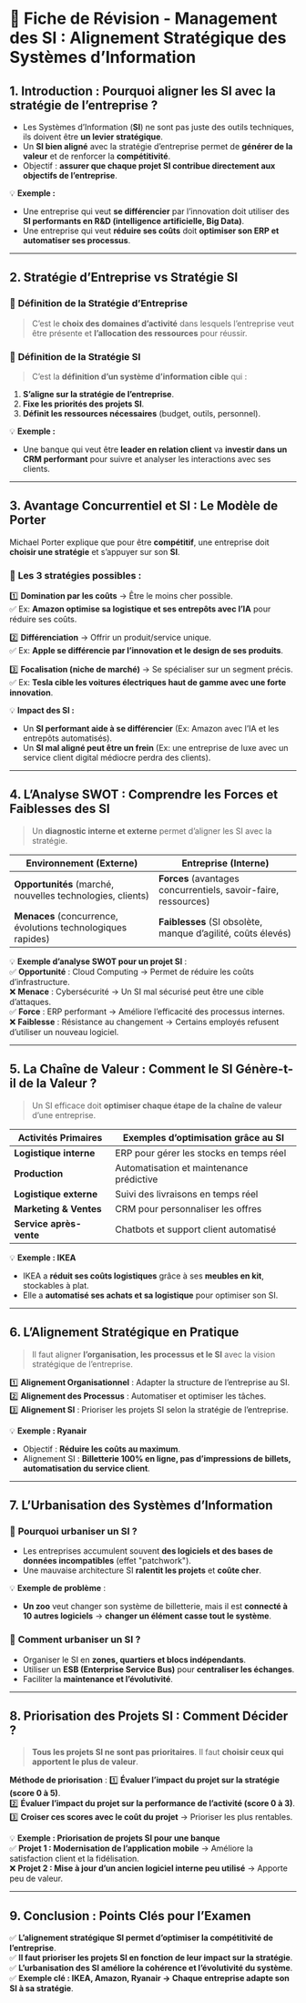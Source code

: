 # **📌 Fiche de Révision - Management des SI : Alignement Stratégique des Systèmes d’Information**  

## **1. Introduction : Pourquoi aligner les SI avec la stratégie de l’entreprise ?**
- Les Systèmes d’Information (**SI**) ne sont pas juste des outils techniques, ils doivent être **un levier stratégique**.
- Un **SI bien aligné** avec la stratégie d’entreprise permet de **générer de la valeur** et de renforcer la **compétitivité**.
- Objectif : **assurer que chaque projet SI contribue directement aux objectifs de l’entreprise**.

💡 **Exemple :**  
- Une entreprise qui veut **se différencier** par l’innovation doit utiliser des **SI performants en R&D (intelligence artificielle, Big Data)**.  
- Une entreprise qui veut **réduire ses coûts** doit **optimiser son ERP et automatiser ses processus**.

---

## **2. Stratégie d’Entreprise vs Stratégie SI**
### 🔹 **Définition de la Stratégie d’Entreprise**
> C’est le **choix des domaines d’activité** dans lesquels l’entreprise veut être présente et **l’allocation des ressources** pour réussir.

### 🔹 **Définition de la Stratégie SI**
> C’est la **définition d’un système d’information cible** qui :  
1. **S’aligne sur la stratégie de l’entreprise**.  
2. **Fixe les priorités des projets SI**.  
3. **Définit les ressources nécessaires** (budget, outils, personnel).

💡 **Exemple :**  
- Une banque qui veut être **leader en relation client** va **investir dans un CRM performant** pour suivre et analyser les interactions avec ses clients.  

---

## **3. Avantage Concurrentiel et SI : Le Modèle de Porter**
Michael Porter explique que pour être **compétitif**, une entreprise doit **choisir une stratégie** et s’appuyer sur son **SI**.

### 🔹 **Les 3 stratégies possibles :**
1️⃣ **Domination par les coûts** → Être le moins cher possible.  
   ✅ Ex: **Amazon optimise sa logistique et ses entrepôts avec l’IA** pour réduire ses coûts.  
   
2️⃣ **Différenciation** → Offrir un produit/service unique.  
   ✅ Ex: **Apple se différencie par l’innovation et le design de ses produits**.  

3️⃣ **Focalisation (niche de marché)** → Se spécialiser sur un segment précis.  
   ✅ Ex: **Tesla cible les voitures électriques haut de gamme avec une forte innovation**.  

💡 **Impact des SI :**  
- Un **SI performant aide à se différencier** (Ex: Amazon avec l’IA et les entrepôts automatisés).  
- Un **SI mal aligné peut être un frein** (Ex: une entreprise de luxe avec un service client digital médiocre perdra des clients).

---

## **4. L’Analyse SWOT : Comprendre les Forces et Faiblesses des SI**
> Un **diagnostic interne et externe** permet d’aligner les SI avec la stratégie.

| **Environnement (Externe)** | **Entreprise (Interne)** |
|-----------------------------|--------------------------|
| **Opportunités** (marché, nouvelles technologies, clients) | **Forces** (avantages concurrentiels, savoir-faire, ressources) |
| **Menaces** (concurrence, évolutions technologiques rapides) | **Faiblesses** (SI obsolète, manque d’agilité, coûts élevés) |

💡 **Exemple d’analyse SWOT pour un projet SI** :  
✅ **Opportunité** : Cloud Computing → Permet de réduire les coûts d’infrastructure.  
❌ **Menace** : Cybersécurité → Un SI mal sécurisé peut être une cible d’attaques.  
✅ **Force** : ERP performant → Améliore l’efficacité des processus internes.  
❌ **Faiblesse** : Résistance au changement → Certains employés refusent d’utiliser un nouveau logiciel.

---

## **5. La Chaîne de Valeur : Comment le SI Génère-t-il de la Valeur ?**
> Un SI efficace doit **optimiser chaque étape de la chaîne de valeur** d’une entreprise.

| **Activités Primaires** | **Exemples d’optimisation grâce au SI** |
|------------------------|-----------------------------------------|
| **Logistique interne** | ERP pour gérer les stocks en temps réel |
| **Production** | Automatisation et maintenance prédictive |
| **Logistique externe** | Suivi des livraisons en temps réel |
| **Marketing & Ventes** | CRM pour personnaliser les offres |
| **Service après-vente** | Chatbots et support client automatisé |

💡 **Exemple : IKEA**  
- IKEA a **réduit ses coûts logistiques** grâce à ses **meubles en kit**, stockables à plat.  
- Elle a **automatisé ses achats et sa logistique** pour optimiser son SI.  

---

## **6. L’Alignement Stratégique en Pratique**
> Il faut aligner **l’organisation, les processus et le SI** avec la vision stratégique de l’entreprise.

1️⃣ **Alignement Organisationnel** : Adapter la structure de l’entreprise au SI.  
2️⃣ **Alignement des Processus** : Automatiser et optimiser les tâches.  
3️⃣ **Alignement SI** : Prioriser les projets SI selon la stratégie de l’entreprise.  

💡 **Exemple : Ryanair**  
- Objectif : **Réduire les coûts au maximum**.  
- Alignement SI : **Billetterie 100% en ligne, pas d’impressions de billets, automatisation du service client**.  

---

## **7. L’Urbanisation des Systèmes d’Information**
### 🔹 **Pourquoi urbaniser un SI ?**
- Les entreprises accumulent souvent **des logiciels et des bases de données incompatibles** (effet "patchwork").
- Une mauvaise architecture SI **ralentit les projets** et **coûte cher**.

💡 **Exemple de problème** :  
- **Un zoo** veut changer son système de billetterie, mais il est **connecté à 10 autres logiciels** → **changer un élément casse tout le système**.

### 🔹 **Comment urbaniser un SI ?**
- Organiser le SI en **zones, quartiers et blocs indépendants**.
- Utiliser un **ESB (Enterprise Service Bus)** pour **centraliser les échanges**.
- Faciliter la **maintenance et l’évolutivité**.

---

## **8. Priorisation des Projets SI : Comment Décider ?**
> **Tous les projets SI ne sont pas prioritaires**. Il faut **choisir ceux qui apportent le plus de valeur**.

**Méthode de priorisation** :
1️⃣ **Évaluer l’impact du projet sur la stratégie (score 0 à 5)**.  
2️⃣ **Évaluer l’impact du projet sur la performance de l’activité (score 0 à 3)**.  
3️⃣ **Croiser ces scores avec le coût du projet** → Prioriser les plus rentables.

💡 **Exemple : Priorisation de projets SI pour une banque**  
✅ **Projet 1 : Modernisation de l’application mobile** → Améliore la satisfaction client et la fidélisation.  
❌ **Projet 2 : Mise à jour d’un ancien logiciel interne peu utilisé** → Apporte peu de valeur.  

---

## **9. Conclusion : Points Clés pour l’Examen**
✅ **L’alignement stratégique SI permet d’optimiser la compétitivité de l’entreprise**.  
✅ **Il faut prioriser les projets SI en fonction de leur impact sur la stratégie**.  
✅ **L’urbanisation des SI améliore la cohérence et l’évolutivité du système**.  
✅ **Exemple clé : IKEA, Amazon, Ryanair → Chaque entreprise adapte son SI à sa stratégie**.  
